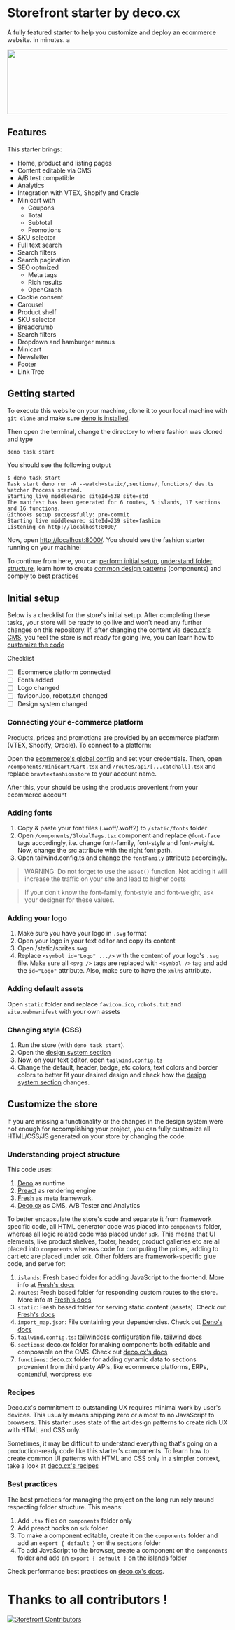 # Storefront starter by deco.cx

A fully featured starter to help you customize and deploy an ecommerce website.
in minutes.
a

<div style="display: flex; justify-content: center; width: 100%">
<img width="600px" height="147px"
    src="https://cdn.discordapp.com/attachments/1043241080679841793/1083140431556116553/image.png" />
</div>

## Features
This starter brings:

<ul>
  <li>Home, product and listing pages</li>
  <li>Content editable via CMS</li>
  <li>A/B test compatible</li>
  <li>Analytics</li>
  <li>Integration with VTEX, Shopify and Oracle</li>
  <li>Minicart with
    <ul>
      <li>Coupons</li>
      <li>Total</li>
      <li>Subtotal</li>
      <li>Promotions</li>
    </ul>
  </li>
  <li>SKU selector</li>
  <li>Full text search</li>
  <li>Search filters</li>
  <li>Search pagination</li>
  <li>SEO optmized
    <ul>
      <li>Meta tags</li>
      <li>Rich results</li>
      <li>OpenGraph</li>
    </ul>
  </li>
  <li>Cookie consent</li>
  <li>Carousel</li>
  <li>Product shelf</li>
  <li>SKU selector</li>
  <li>Breadcrumb</li>
  <li>Search filters</li>
  <li>Dropdown and hamburger menus</li>
  <li>Minicart</li>
  <li>Newsletter</li>
  <li>Footer</li>
  <li>Link Tree</li>
</ul>

## Getting started

To execute this website on your machine, clone it to your local machine with
`git clone` and make sure
[deno is installed](https://deno.land/manual@v1.31.1/getting_started/installation).

Then open the terminal, change the directory to where fashion was cloned and
type

```sh
deno task start
```

You should see the following output

```
$ deno task start
Task start deno run -A --watch=static/,sections/,functions/ dev.ts
Watcher Process started.
Starting live middleware: siteId=538 site=std
The manifest has been generated for 6 routes, 5 islands, 17 sections and 16 functions.
Githooks setup successfully: pre-commit
Starting live middleware: siteId=239 site=fashion
Listening on http://localhost:8000/
```

Now, open [http://localhost:8000/](http://localhost:8000/). You should see the
fashion starter running on your machine!

To continue from here, you can [perform initial setup](#initial-setup),
[understand folder structure](#understanding-folder-structure), learn how to
create [common design patterns](#recipes) (components) and comply to
[best practices](#best-practices)

## Initial setup

Below is a checklist for the store's initial setup. After completing these
tasks, your store will be ready to go live and won't need any further changes on
this repository. If, after changing the content via
[deco.cx's CMS](https://deco.cx/admin), you feel the store is not ready for
going live, you can learn how to [customize the code](#customize-the-store)

Checklist

- [ ] Ecommerce platform connected
- [ ] Fonts added
- [ ] Logo changed
- [ ] favicon.ico, robots.txt changed
- [ ] Design system changed

### Connecting your e-commerce platform

Products, prices and promotions are provided by an ecommerce platform (VTEX,
Shopify, Oracle). To connect to a platform:

Open the
[ecommerce's global config](https://deco.cx/admin/{your-site-id}/workbench?section=deco-sites%2Fstd%2Fsections%2FconfigVTEX.global.tsx)
and set your credentials. Then, open `/components/minicart/Cart.tsx` and
`/routes/api/[...catchall].tsx` and replace `bravtexfashionstore` to your
account name.

After this, your should be using the products provenient from your ecommerce
account

### Adding fonts

1. Copy & paste your font files (.woff/.woff2) to `/static/fonts` folder
2. Open `/components/GlobalTags.tsx` component and replace `@font-face` tags
   accordingly, i.e. change font-family, font-style and font-weight. Now, change
   the src attribute with the right font path.
3. Open tailwind.config.ts and change the `fontFamily` attribute accordingly.

> WARNING: Do not forget to use the `asset()` function. Not adding it will
> increase the traffic on your site and lead to higher costs

> If your don't know the font-family, font-style and font-weight, ask your
> designer for these values.

### Adding your logo

1. Make sure you have your logo in `.svg` format
2. Open your logo in your text editor and copy its content
3. Open /static/sprites.svg
4. Replace `<symbol id="Logo" .../>` with the content of your logo's `.svg`
   file. Make sure all `<svg />` tags are replaced with `<symbol />` tag and add
   the `id="Logo"` attribute. Also, make sure to have the `xmlns` attribute.

### Adding default assets

Open `static` folder and replace `favicon.ico`, `robots.txt` and
`site.webmanifest` with your own assets

### Changing style (CSS)

1. Run the store (with `deno task start`).
2. Open the
   [design system section](http://localhost:8000/_live/workbench/sections/DesignSystem.story.tsx?key=.%2Fsections%2FDesignSystem.story.tsx)
3. Now, on your text editor, open `tailwind.config.ts`
4. Change the default, header, badge, etc colors, text colors and border colors
   to better fit your desired design and check how the
   [design system section](http://localhost:8000/_live/workbench/sections/DesignSystem.story.tsx?key=.%2Fsections%2FDesignSystem.story.tsx)
   changes.

## Customize the store

If you are missing a functionality or the changes in the design system were not
enough for accomplishing your project, you can fully customize all HTML/CSS/JS
generated on your store by changing the code.

### Understanding project structure

This code uses:

1. [Deno](https://deno.land/) as runtime
2. [Preact](https://preactjs.com/) as rendering engine
3. [Fresh](https://fresh.deno.dev/) as meta framework.
4. [Deco.cx](https://www.deco.cx/) as CMS, A/B Tester and Analytics

To better encapsulate the store's code and separate it from framework specific
code, all HTML generator code was placed into `components` folder, whereas all
logic related code was placed under `sdk`. This means that UI elements, like
product shelves, footer, header, product galleries etc are all placed into
`components` whereas code for computing the prices, adding to cart etc are
placed under `sdk`. Other folders are framework-specific glue code, and serve
for:

1. `islands`: Fresh based folder for adding JavaScript to the frontend. More
   info at [Fresh's docs](https://fresh.deno.dev/docs/concepts/islands)
1. `routes`: Fresh based folder for responding custom routes to the store. More
   info at [Fresh's docs](https://fresh.deno.dev/docs/concepts/routes)
1. `static`: Fresh based folder for serving static content (assets). Check out
   [Fresh's docs](https://fresh.deno.dev/docs/concepts/static-files)
1. `import_map.json`: File containing your dependencies. Check out
   [Deno's docs](https://deno.land/manual@v1.31.0/basics/import_maps)
1. `tailwind.config.ts`: tailwindcss configuration file.
   [tailwind docs](https://tailwindcss.com/)
1. `sections`: deco.cx folder for making components both editable and composable
   on the CMS. Check out [deco.cx's docs](https://www.deco.cx/docs/en)
1. `functions`: deco.cx folder for adding dynamic data to sections provenient
   from third party APIs, like ecommerce platforms, ERPs, contentful, wordpress
   etc

### Recipes

Deco.cx's commitment to outstanding UX requires minimal work by user's devices.
This usually means shipping zero or almost to no JavaScript to browsers. This
starter uses state of the art design patterns to create rich UX with HTML and
CSS only.

Sometimes, it may be difficult to understand everything that's going on a
production-ready code like this starter's components. To learn how to create
common UI patterns with HTML and CSS only in a simpler context, take a look at
[deco.cx's recipes](https://www.deco.cx/docs/en/recipes/customizable-sections)

### Best practices

The best practices for managing the project on the long run rely around
respecting folder structure. This means:

1. Add `.tsx` files on `components` folder only
1. Add preact hooks on `sdk` folder.
1. To make a component editable, create it on the `components` folder and add an
   `export { default }` on the `sections` folder
1. To add JavaScript to the browser, create a component on the `components`
   folder and add an `export { default }` on the islands folder

Check performance best practices on [deco.cx's docs](https://www.deco.cx/docs).

# Thanks to all contributors !

<a href="https://github.com/deco-sites/fashion/graphs/contributors">
  <img src="https://contributors-img.web.app/image?repo=deco-sites/fashion" alt="Storefront Contributors" />
</a>
